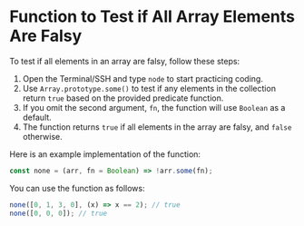 # Function to Test if All Array Elements Are Falsy

To test if all elements in an array are falsy, follow these steps:

1. Open the Terminal/SSH and type `node` to start practicing coding.
2. Use `Array.prototype.some()` to test if any elements in the collection return `true` based on the provided predicate function.
3. If you omit the second argument, `fn`, the function will use `Boolean` as a default.
4. The function returns `true` if all elements in the array are falsy, and `false` otherwise.

Here is an example implementation of the function:

```js
const none = (arr, fn = Boolean) => !arr.some(fn);
```

You can use the function as follows:

```js
none([0, 1, 3, 0], (x) => x == 2); // true
none([0, 0, 0]); // true
```
